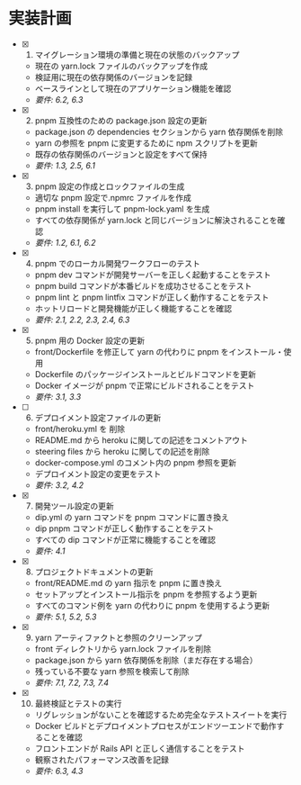 # 実装計画

- [x] 1. マイグレーション環境の準備と現在の状態のバックアップ

  - 現在の yarn.lock ファイルのバックアップを作成
  - 検証用に現在の依存関係のバージョンを記録
  - ベースラインとして現在のアプリケーション機能を確認
  - _要件: 6.2, 6.3_

- [x] 2. pnpm 互換性のための package.json 設定の更新

  - package.json の dependencies セクションから yarn 依存関係を削除
  - yarn の参照を pnpm に変更するために npm スクリプトを更新
  - 既存の依存関係のバージョンと設定をすべて保持
  - _要件: 1.3, 2.5, 6.1_

- [x] 3. pnpm 設定の作成とロックファイルの生成

  - 適切な pnpm 設定で.npmrc ファイルを作成
  - pnpm install を実行して pnpm-lock.yaml を生成
  - すべての依存関係が yarn.lock と同じバージョンに解決されることを確認
  - _要件: 1.2, 6.1, 6.2_

- [x] 4. pnpm でのローカル開発ワークフローのテスト

  - pnpm dev コマンドが開発サーバーを正しく起動することをテスト
  - pnpm build コマンドが本番ビルドを成功させることをテスト
  - pnpm lint と pnpm lintfix コマンドが正しく動作することをテスト
  - ホットリロードと開発機能が正しく機能することを確認
  - _要件: 2.1, 2.2, 2.3, 2.4, 6.3_

- [x] 5. pnpm 用の Docker 設定の更新

  - front/Dockerfile を修正して yarn の代わりに pnpm をインストール・使用
  - Dockerfile のパッケージインストールとビルドコマンドを更新
  - Docker イメージが pnpm で正常にビルドされることをテスト
  - _要件: 3.1, 3.3_

- [ ] 6. デプロイメント設定ファイルの更新

  - front/heroku.yml を 削除
  - README.md から heroku に関しての記述をコメントアウト
  - steering files から heroku に関しての記述を削除
  - docker-compose.yml のコメント内の pnpm 参照を更新
  - デプロイメント設定の変更をテスト
  - _要件: 3.2, 4.2_

- [x] 7. 開発ツール設定の更新

  - dip.yml の yarn コマンドを pnpm コマンドに置き換え
  - dip pnpm コマンドが正しく動作することをテスト
  - すべての dip コマンドが正常に機能することを確認
  - _要件: 4.1_

- [x] 8. プロジェクトドキュメントの更新

  - front/README.md の yarn 指示を pnpm に置き換え
  - セットアップとインストール指示を pnpm を参照するよう更新
  - すべてのコマンド例を yarn の代わりに pnpm を使用するよう更新
  - _要件: 5.1, 5.2, 5.3_

- [x] 9. yarn アーティファクトと参照のクリーンアップ

  - front ディレクトリから yarn.lock ファイルを削除
  - package.json から yarn 依存関係を削除（まだ存在する場合）
  - 残っている不要な yarn 参照を検索して削除
  - _要件: 7.1, 7.2, 7.3, 7.4_

- [x] 10. 最終検証とテストの実行
  - リグレッションがないことを確認するため完全なテストスイートを実行
  - Docker ビルドとデプロイメントプロセスがエンドツーエンドで動作することを確認
  - フロントエンドが Rails API と正しく通信することをテスト
  - 観察されたパフォーマンス改善を記録
  - _要件: 6.3, 4.3_
